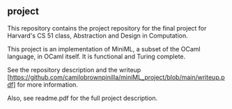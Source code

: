 
## project




This repository contains the project repository for the final 
project for Harvard's CS 51 class, Abstraction and Design in 
Computation. 

This project is an implementation of MiniML, a subset of the 
OCaml language, in OCaml itself. It is functional and Turing complete.

See the repository description and the writeup 
[https://github.com/camilobrownpinilla/miniML_project/blob/main/writeup.pdf]
for more information.

Also, see readme.pdf for the full project description.

